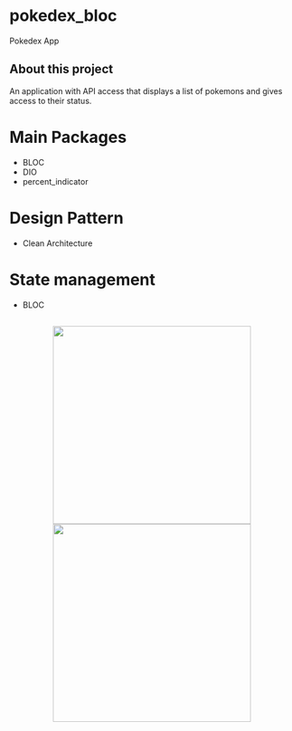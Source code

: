 # pokedex_bloc

Pokedex App 

## About this project
An application with API access that displays a list of pokemons and gives access to their status.

# Main Packages
- BLOC
- DIO
- percent_indicator

# Design Pattern
- Clean Architecture

# State management
- BLOC

##

<p align="center">
  <img src="https://github.com/NoctuRaven/Pokedex-API/blob/main/lib/assets/images/Pokedex1.jpg" width="350">
  <img src="https://github.com/NoctuRaven/Pokedex-API/blob/main/lib/assets/images/Pokedex2.jpg" width="350">
</p>
